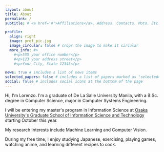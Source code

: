 ```yaml
---
layout: about
title: About
permalink: /
subtitle: # <a href='#'>Affiliations</a>. Address. Contacts. Moto. Etc.

profile:
  align: right
  image: prof_pic.jpg
  image_circular: false # crops the image to make it circular
  more_info: #>
    #<p>555 your office number</p>
    #<p>123 your address street</p>
    #<p>Your City, State 12345</p>

news: true # includes a list of news items
selected_papers: false # includes a list of papers marked as "selected={true}"
social: false # includes social icons at the bottom of the page
---
```


Hi, I'm Lorenzo. I'm a graduate of De La Salle University Manila, with a B.Sc. degree in Computer Science, major in Computer Systems Engineering. 

I will be entering my master's program in Information Science at [Osaka University's Graduate School of Information Science and Technology](https://www.ist.osaka-u.ac.jp/english/) starting October this year. 

My research interests include Machine Learning and Computer Vision.

During my free time, I enjoy studying Japanese, exercising, playing games, watching anime, and learning different recipes to cook.